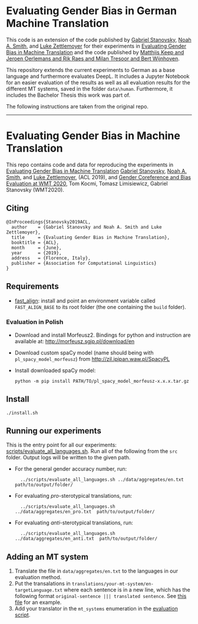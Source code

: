 # Evaluating Gender Bias in German Machine Translation

This code is an extension of the code published by [Gabriel Stanovsky](https://gabrielstanovsky.github.io/), [Noah A. Smith](https://homes.cs.washington.edu/~nasmith/), and [Luke Zettlemoyer](https://www.cs.washington.edu/people/faculty/lsz) for their experiments in [Evaluating Gender Bias in Machine Translation](https://arxiv.org/abs/1906.00591) and the code published by [Matthijs Keep and Jeroen Oerlemans and Rik Raes and Milan Tresoor and Bert Wijnhoven](https://github.com/bert-w/mt_gender).

This repository extends the current experiments to German as a base language and furthermore evaluates DeepL.
It includes a Jupyter Notebook for an easier evaluation of the results as well as all evaluation results for the different MT systems, saved in the folder `data\human`.
Furthermore, it includes the Bachelor Thesis this work was part of.

The following instructions are taken from the original repo.

---

# Evaluating Gender Bias in Machine Translation

This repo contains code and data for reproducing the experiments in [Evaluating Gender Bias in Machine Translation](https://arxiv.org/abs/1906.00591) [Gabriel Stanovsky](https://gabrielstanovsky.github.io/), [Noah A. Smith](https://homes.cs.washington.edu/~nasmith/), and [Luke Zettlemoyer](https://www.cs.washington.edu/people/faculty/lsz), (ACL 2019), and [Gender Coreference and Bias Evaluation at WMT 2020](https://arxiv.org/pdf/2010.06018.pdf), Tom Kocmi, Tomasz Limisiewicz, Gabriel Stanovsky (WMT2020).

## Citing

```
@InProceedings{Stanovsky2019ACL,
  author    = {Gabriel Stanovsky and Noah A. Smith and Luke Zettlemoyer},
  title     = {Evaluating Gender Bias in Machine Translation},
  booktitle = {ACL},
  month     = {June},
  year      = {2019},
  address   = {Florence, Italy},
  publisher = {Association for Computational Linguistics}
}
```

## Requirements
* [fast_align](https://github.com/clab/fast_align): install and point an environment variable called `FAST_ALIGN_BASE` to its root folder (the one containing the `build` folder).

### Evaluation in Polish


* Download and install Morfeusz2. Bindings for python and instruction are available at: http://morfeusz.sgjp.pl/download/en
* Download custom spaCy model (name should being with `pl_spacy_model_morfeusz`) from http://zil.ipipan.waw.pl/SpacyPL
* Install downloaded spaCy model:

      python -m pip install PATH/TO/pl_spacy_model_morfeusz-x.x.x.tar.gz


## Install
`./install.sh`

## Running our experiments 
This is the entry point for all our experiments: [scripts/evaluate_all_languages.sh](scripts/evaluate_all_languages.sh).
Run all of the following from the  `src` folder. Output logs will be written to the given
path.
* For the general gender accuracy number, run:

        ../scripts/evaluate_all_languages.sh ../data/aggregates/en.txt  path/to/output/folder/

* For evaluating *pro*-sterotypical translations, run:

        ../scripts/evaluate_all_languages.sh ../data/aggregates/en_pro.txt  path/to/output/folder/

* For evaluating *anti*-sterotypical translations, run:

        ../scripts/evaluate_all_languages.sh ../data/aggregates/en_anti.txt  path/to/output/folder/

## Adding an MT system
1. Translate the file in `data/aggregates/en.txt` to the languages in our evaluation method.
2. Put the transalations in `translations/your-mt-system/en-targetLanguage.txt` where each sentence is in a new line, which has the following format `original-sentence ||| translated sentence`. See [this file](translations/aws/en-fr.txt) for an example.
3. Add your translator in the `mt_systems` enumeration in the [evaluation script](scripts/evaluate_all_languages.sh).


